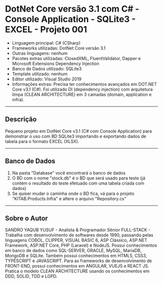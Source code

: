 # DotNet Core versão 3.1 com C# - Console Application - SQLite3 - EXCEL - Projeto 001

* Linguagem principal: C# (CSharp)
* Frameworks utilizadas: DotNet Core versão 3.1
* Outras linguagens: nenhum
* Pacotes extras utilizadas: ClosedXML, FluentValidator, Dapper e Microsoft Extensions Dependency Injection
* Banco de Dados utilizado: SQLite3
* Template utilizado: nenhum
* Editor utilizado: Visual Studio 2019
* Informações extras: Precisa ter conhecimentos avançados em DOT.NET Core v3.1 (C#). Foi utilizado DI (dependency injection) com arquitetura limpa (CLEAN ARCHITECTURE) em 3 camadas (domain, application e infra).

----

## Descrição

Pequeno projeto em DotNet Core v3.1 (C# com Console Application) para demonstrar o uso com BD SQLite3 importando e exportando dados de tabela para o formato EXCEL (XLSX).

----

## Banco de Dados

1. Na pasta "Database" você encontrará o banco de dados
2. O BD com o nome "stock.db" é o BD que será usado para teste (já contém o resultado do teste efetuado com uma tabela criada com dados)
3. Se quiser mudar o caminha onde o BD fica, vá para o projeto "KITAB.Products.Infra" e altere o arquivo "Repository.cs"

----

## Sobre o Autor

SANDRO YAQUB YUSUF - Analista & Programador Sênior FULL-STACK - Trabalha com desenvolvimento de softwares desde 1990, passando pelas linguagens COBOL, CLIPPER, VISUAL BASIC 6, ASP Clássico, ASP.NET Framework, ASP.NET Core, PHP (Laravel) e NodeJS. Possui conhecimentos em banco de dados como SQL-SERVER, ORACLE, MySQL, MariaDB, MongoDB e SQLite. Também possui conhecimentos em HTML5, CSS3, TYPESCRIPT e JAVASCRIPT. Para as frameworks de desenvolvimento de FRONT-END, possui conhecimentos em ANGULAR, VUEJS e REACT JS. Pratica o modelo CLEAN ARCHITECTURE usando os conhecimentos em DDD, SOLID, TDD e LGPD.
